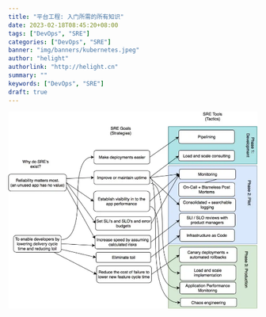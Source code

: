 ```yaml
---
title: "平台工程: 入门所需的所有知识"
date: 2023-02-18T08:45:20+08:00
tags: ["DevOps", "SRE"]
categories: ["DevOps", "SRE"]
banner: "img/banners/kubernetes.jpeg"
author: "helight"
authorlink: "http://helight.cn"
summary: ""
keywords: ["DevOps", "SRE"]
draft: true
---
```


![](imgs/sre.png)